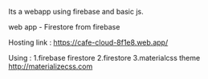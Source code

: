 Its a webapp using firebase and basic js.

web app - Firestore from firebase

Hosting link : https://cafe-cloud-8f1e8.web.app/

Using :
1.firebase firestore 
2.firestore 
3.materialcss theme http://materializecss.com

